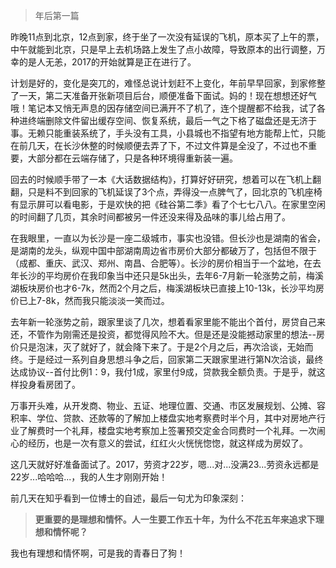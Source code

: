 > 年后第一篇

昨晚11点到北京，12点到家，终于坐了一次没有延误的飞机，原本买了上午的票，中午就能到北京，只是早上去机场路上发生了点小故障，导致原本的出行调整，万幸的是人无恙，2017的开始就算是正在进行了。

计划是好的，变化是突兀的，难怪总说计划赶不上变化，年前早早回家，到家修整了一天，第二天准备开张新项目后台，顺便准备下面试。妈的！现在想想还好气哦！笔记本又悄无声息的因存储空间已满开不了机了，连个提醒都不给我，试了各种进终端删除文件留出缓存空间、恢复系统，最后一气之下格了磁盘还是无济于事。无赖只能重装系统了，手头没有工具，小县城也不指望有地方能帮上忙，只能在前几天，在长沙休整的时候顺便去弄了下，不过文件算是全没了，不过也不重要，大部分都在云端存储了，只是各种环境得重新装一遍。

回去的时候顺手带了一本《大话数据结构》，打算好好研究，想着可以在飞机上翻翻，只是料不到回家的飞机延误了3个点，弄得没一点脾气了，回北京的飞机座椅有显示屏可以看电影，于是欢快的把《硅谷第二季》看了个七七八八。在家里空闲的时间翻了几页，其余时间都被另一件还没来得及品味的事儿给占用了。

在我眼里，一直以为长沙是一座二级城市，事实也没错。但长沙也是湖南的省会，是湖南的龙头，纵观中国中部湖南周边省市房价大部分都破万了，包括但不限于（成都、重庆、武汉、郑州、南昌、合肥等）。长沙的房价相当于一个盆地，在去年长沙的平均房价在我印象当中还只是5k出头，去年6-7月新一轮涨势之前，梅溪湖板块房价也才6-7k，然而2个月之后，梅溪湖板块已直接上10-13k，长沙平均房价已上7-8k，然而我只能淡淡一笑而过。

去年新一轮涨势之前，跟家里谈了几次，想着看家里能不能出个首付，房贷自己来还，不管作为刚需还是投资，都觉得风险不大。但是还是没能撼动家里的想法--房价只是泡沫，灭了就好了，就会降下来了。于是2个月之后，再次洽谈，无始而终。于是经过一系列自身思想斗争之后，回家第二天跟家里进行第N次洽谈，最终达成协议--首付比例1：9，我付1成，家里付9成，贷款我全额负责。于是乎，就这样投身看房团了。

万事开头难，从开发商、物业、五证、地理位置、交通、市区发展规划、公摊、容积率、学位、贷款、还款等的了解加上楼盘实地考察费时半个月，其中对房地产行业了解费时一个礼拜，楼盘实地考察加上签署预交定金合同费时一个礼拜。一次闹心的经历，也是一次有意义的尝试，红红火火恍恍惚惚，就这样成为房奴了。

这几天就好好准备面试了。2017，劳资才22岁，嗯...对...没满23...劳资永远都是22岁...哈哈哈...，我的人生才刚刚开始！

前几天在知乎看到一位博士的自述，最后一句尤为印象深刻：

> **更重要的是理想和情怀。人一生要工作五十年，为什么不花五年来追求下理想和情怀呢？**

我也有理想和情怀啊，可是我的青春日了狗！